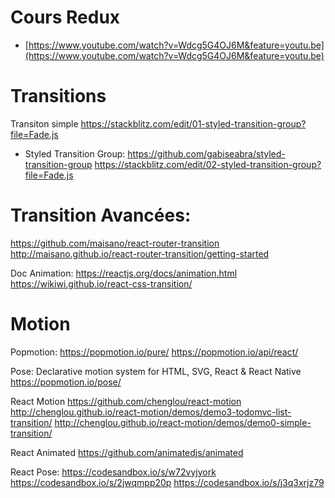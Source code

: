 # Cours Redux

- [https://www.youtube.com/watch?v=Wdcg5G4OJ6M&feature=youtu.be](https://www.youtube.com/watch?v=Wdcg5G4OJ6M&feature=youtu.be)

# Transitions

Transiton simple
https://stackblitz.com/edit/01-styled-transition-group?file=Fade.js

- Styled Transition Group: https://github.com/gabiseabra/styled-transition-group
  https://stackblitz.com/edit/02-styled-transition-group?file=Fade.js

# Transition Avancées:

https://github.com/maisano/react-router-transition
http://maisano.github.io/react-router-transition/getting-started

Doc Animation:
https://reactjs.org/docs/animation.html
https://wikiwi.github.io/react-css-transition/

# Motion

Popmotion:
https://popmotion.io/pure/
https://popmotion.io/api/react/

Pose: Declarative motion system for HTML, SVG, React & React Native
https://popmotion.io/pose/

React Motion
https://github.com/chenglou/react-motion
http://chenglou.github.io/react-motion/demos/demo3-todomvc-list-transition/
http://chenglou.github.io/react-motion/demos/demo0-simple-transition/

React Animated
https://github.com/animatedjs/animated

React Pose:
https://codesandbox.io/s/w72vyjyork
https://codesandbox.io/s/2jwqmpp20p
https://codesandbox.io/s/j3q3xrjz79
